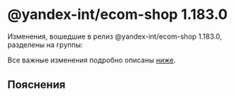 # @yandex-int/ecom-shop 1.183.0

<!-- ЧЕЛОВЕЧЕСКОЕ ВСТУПЛЕНИЕ -->

Изменения, вошедшие в релиз @yandex-int/ecom-shop 1.183.0, разделены на группы:

Все важные изменения подробно описаны [ниже](#Пояснения).

## Пояснения

